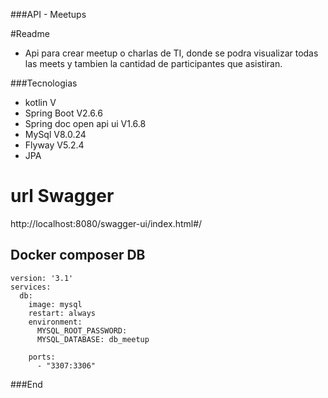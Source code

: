 ###API - Meetups

#Readme

- Api para crear meetup o charlas de TI, donde se podra visualizar todas las meets y tambien la cantidad de participantes que asistiran.

###Tecnologias
- kotlin V
- Spring Boot V2.6.6
- Spring doc open api ui V1.6.8
- MySql V8.0.24
- Flyway V5.2.4
- JPA

# url Swagger

http://localhost:8080/swagger-ui/index.html#/

## Docker composer DB
    version: '3.1'
    services:
      db:
        image: mysql
        restart: always
        environment:
          MYSQL_ROOT_PASSWORD:
          MYSQL_DATABASE: db_meetup

        ports:
          - "3307:3306"


###End